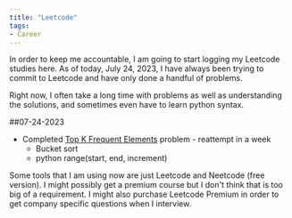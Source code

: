 ```yaml
---
title: "Leetcode"
tags:
- Career
---
```


In order to keep me accountable, I am going to start logging my Leetcode studies here. As of today, July 24, 2023, I have always been trying to commit to Leetcode and have only done a handful of problems.

Right now, I often take a long time with problems as well as understanding the solutions, and sometimes even have to learn python syntax.

##07-24-2023
- Completed [Top K Frequent Elements](https://leetcode.com/problems/top-k-frequent-elements/description/) problem - reattempt in a week
	- Bucket sort
	- python range(start, end, increment)

Some tools that I am using now are just Leetcode and Neetcode (free version). I might possibly get a premium course but I don't think that is too big of a requirement. I might also purchase Leetcode Premium in order to get company specific questions when I interview.

